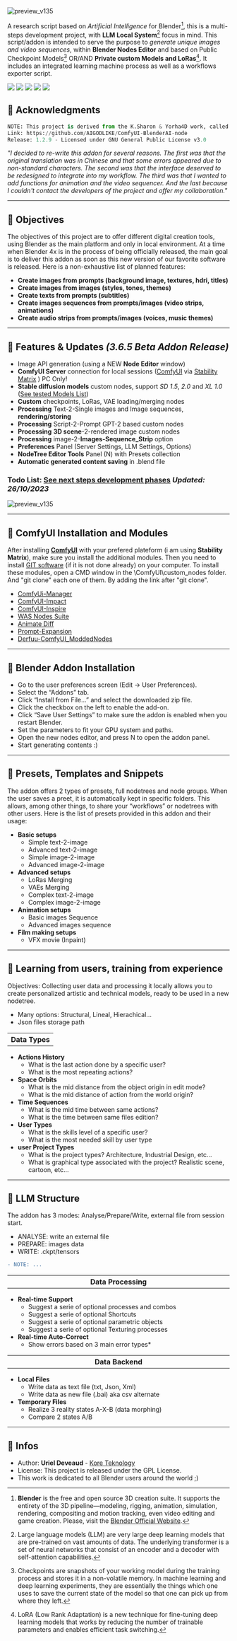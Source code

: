 <img alt="preview_v135" src="/media/header_addon.png">

A research script based on *Artificial Intelligence* for Blender[^1], this is a multi-steps development project, with **LLM Local System**[^2] focus in mind. This script/addon is intended to serve the purpose to *generate unique images and video sequences*, within **Blender Nodes Editor** and based on Public Checkpoint Models[^3] OR/AND **Private custom Models and LoRas**[^4]. It includes an integrated learning machine process as well as a workflows exporter script.

<img src="https://img.shields.io/badge/Windows-11-purple" /> <img src="https://img.shields.io/badge/Blender-3.6.5/4-c11b3f" /> <img src="https://img.shields.io/badge/Python-3.10-blue" /> <img src="https://img.shields.io/badge/Addon-3.6.5-yellow" /> <img src="https://img.shields.io/badge/CAN-X.1567D-943585" />



## :radio_button: Acknowledgments

```py
NOTE: This project is derived from the K.Sharon & Yorha4D work, called "ComfyUI-BlenderAI-node".
Link: https://github.com/AIGODLIKE/ComfyUI-BlenderAI-node
Release: 1.2.9 - Licensed under GNU General Public License v3.0
```

*"I decided to re-write this addon for several reasons. The first was that the original translation was in Chinese and that some errors appeared due to non-standard characters. The second was that the interface deserved to be redesigned to integrate into my workflow. The third was that I wanted to add functions for animation and the video sequencer. And the last because I couldn't contact the developers of the project and offer my collaboration."*

---

## :radio_button: Objectives

The objectives of this project are to offer different digital creation tools, using Blender as the main platform and only in local environment. At a time when Blender 4x is in the process of being officially released, the main goal is to deliver this addon as soon as this new version of our favorite software is released. Here is a non-exhaustive list of planned features:

- **Create images from prompts (background image, textures, hdri, titles)**
- **Create images from images (styles, tones, themes)**
- **Create texts from prompts (subtitles)**
- **Create images sequences from prompts/images (video strips, animations)**
- **Create audio strips from prompts/images (voices, music themes)**

---

## :radio_button: Features & Updates *(3.6.5 Beta Addon Release)*

- Image API generation (using a NEW **Node Editor** window)
- **ComfyUI Server** connection for local sessions ([ComfyUI](https://github.com/comfyanonymous/ComfyUI) via [Stability Matrix](https://github.com/LykosAI/StabilityMatrix) ) PC Only!
- **Stable diffusion models** custom nodes, support *SD 1.5*, *2.0* and *XL 1.0* ([See tested Models List](TESTED_MODELS.md))
- **Custom** checkpoints, LoRas, VAE loading/merging nodes
- **Processing** Text-2-Single images and Image sequences, **rendering/storing**
- **Processing** Script-2-Prompt GPT-2 based custom nodes
- **Processing** **3D scene**-2-rendered image custom nodes
- **Processing** image-2-**Images-Sequence_Strip** option
- **Preferences** Panel (Server Settings, LLM Settings, Options)
- **NodeTree Editor Tools** Panel (N) with Presets collection
- **Automatic generated content saving** in .blend file

### Todo List: [See next steps development phases](TODO_LIST.md) *Updated: 26/10/2023*



<img alt="preview_v135" src="/media/addon_preview_v125.png">

---

## :radio_button: ComfyUI Installation and Modules

After installing [**ComfyUI**](https://github.com/comfyanonymous/ComfyUI) with your prefered plateform (i am using **Stability Matrix**), make sure you install the additional modules. Then you need to install [GIT software](https://git-scm.com/) (if it is not done already) on your computer. To install these modules, open a CMD window in the \ComfyUI\custom_nodes folder. And "git clone" each one of them. By adding the link after "git clone".

- [ComfyUi-Manager](https://github.com/ltdrdata/ComfyUI-Manager)
- [ComfyUI-Impact](https://github.com/ltdrdata/ComfyUI-Impact-Pack)
- [ComfyUI-Inspire](https://github.com/ltdrdata/ComfyUI-Inspire-Pack)
- [WAS Nodes Suite](https://github.com/WASasquatch/was-node-suite-comfyui)
- [Animate Diff](https://github.com/ArtVentureX/comfyui-animatediff)
- [Prompt-Expansion](https://github.com/meap158/ComfyUI-Prompt-Expansion)
- [Derfuu-ComfyUI_ModdedNodes](https://github.com/Derfuu/Derfuu_ComfyUI_ModdedNodes)

---

## :radio_button: Blender Addon Installation

- Go to the user preferences screen (Edit -> User Preferences).
- Select the “Addons” tab.
- Click “Install from File…” and select the downloaded zip file.
- Click the checkbox on the left to enable the add-on.
- Click “Save User Settings” to make sure the addon is enabled when you restart Blender.
- Set the parameters to fit your GPU system and paths.
- Open the new nodes editor, and press N to open the addon panel.
- Start generating contents :)

---

## :radio_button: Presets, Templates and Snippets

The addon offers 2 types of presets, full nodetrees and node groups. When the user saves a preet, it is automatically kept in specific folders. This allows, among other things, to share your “workflows” or nodetrees with other users. Here is the list of presets provided in this addon and their usage:

- **Basic setups**
  - Simple text-2-image
  - Advanced text-2-image
  - Simple image-2-image
  - Advanced image-2-image
- **Advanced setups**
  - LoRas Merging
  - VAEs Merging
  - Complex text-2-image
  - Complex image-2-image
- **Animation setups**
  - Basic images Sequence
  - Advanced images sequence
- **Film making setups**
  - VFX movie (Inpaint)

---

## :radio_button: Learning from users, training from experience

Objectives: Collecting user data and processing it locally allows you to create personalized artistic and technical models, ready to be used in a new nodetree.
- Many options: Structural, Lineal, Hierachical...
- Json files storage path


<table>
<tr>
<th align="center", width="100%">Data Types</th>
</tr>
</table>

<ul>
      <li><b>Actions History</b>
        <ul>
          <li>What is the last action done by a specific user?</li>
          <li>What is the most repeating actions?</li>
        </ul>
      </li>
      <li><b>Space Orbits</b>
        <ul>
          <li>What is the mid distance from the object origin in edit mode?</li>
          <li>What is the mid distance of action from the world origin?</li>
        </ul>
      </li>
      <li><b>Time Sequences</b>
        <ul>
          <li>What is the mid time between same actions?</li>
          <li>What is the time between same files edition?</li>
        </ul>
  </li>
      <li><b>User Types</b>
        <ul>
          <li>What is the skills level of a specific user?</li>
          <li>What is the most needed skill by user type</li>
        </ul>
      </li>
       <li><b>user Project Types</b>
        <ul>
          <li>What is the project types? Architecture, Industrial Design, etc...</li>
          <li>What is graphical type associated with the project? Realistic scene, cartoon, etc...</li>
        </ul>
      </li>
</ul>

---

## :radio_button: LLM Structure

The addon has 3 modes: Analyse/Prepare/Write, external file from session start.

- ANALYSE: write an external file
- PREPARE: images data
- WRITE: .ckpt/tensors

```diff
- NOTE: ...
```


<table>
<tr>
<th align="center", width="880">Data Processing</th>
</tr>
</table>

<ul>
      <li><b>Real-time Support</b>
        <ul>
          <li>Suggest a serie of optional processes and combos</li>
          <li>Suggest a serie of optional Shortcuts</li>
          <li>Suggest a serie of optional parametric objects</li>
          <li>Suggest a serie of optional Texturing processes</li>
        </ul>
      </li>
      <li><b>Real-time Auto-Correct</b>
        <ul>
          <li>Show errors based on 3 main error types*</li>
        </ul>
      </li>
</ul>

<table>
<tr>
<th align="center", width="880">Data Backend</th>
</tr>
</table>

<ul>
      <li><b>Local Files</b>
        <ul>
          <li>Write data as text file (txt, Json, Xml)</li>
          <li>Write data as new file (.bai) aka csv alternate</li>
        </ul>
      </li>
  <li><b>Temporary Files</b>
        <ul>
          <li>Realize 3 reality states A-X-B (data morphing)</li>
          <li>Compare 2 states A/B</li>
        </ul>
      </li>
</ul>

---

## :radio_button: Infos

* Author: **Uriel Deveaud** - [Kore Teknology](https://github.com/KoreTeknology) 
* License: This project is released under the GPL License.
* This work is dedicated to all Blender users around the world ;)

[^1]: **Blender** is the free and open source 3D creation suite. It supports the entirety of the 3D pipeline—modeling, rigging, animation, simulation, rendering, compositing and motion tracking, even video editing and game creation. Please, visit the [Blender Official Website](https://www.blender.org/).

[^2]: Large language models (LLM) are very large deep learning models that are pre-trained on vast amounts of data. The underlying transformer is a set of neural networks that consist of an encoder and a decoder with self-attention capabilities.

[^3]: Checkpoints are snapshots of your working model during the training process and stores it in a non-volatile memory. In machine learning and deep learning experiments, they are essentially the things which one uses to save the current state of the model so that one can pick up from where they left.

[^4]: LoRA (Low Rank Adaptation) is a new technique for fine-tuning deep learning models that works by reducing the number of trainable parameters and enables efficient task switching.
